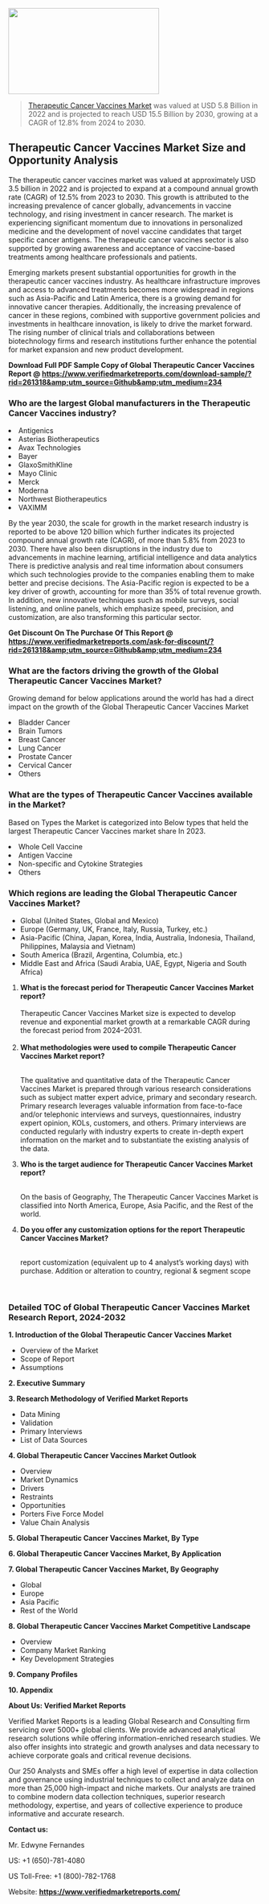 
<img src="https://ffe5etoiles.com/wp-content/uploads/2024/12/MST1-300x171.png" alt="" width="300" height="171" class="alignnone size-medium wp-image-20088" /><blockquote><p><p><a href="https://www.verifiedmarketreports.com/download-sample/?rid=261318&utm_source=Github&utm_medium=234" target="_blank">Therapeutic Cancer Vaccines Market</a> was valued at USD 5.8 Billion in 2022 and is projected to reach USD 15.5 Billion by 2030, growing at a CAGR of 12.8% from 2024 to 2030.</p></blockquote><p><h2>Therapeutic Cancer Vaccines Market Size and Opportunity Analysis</h2><p>The therapeutic cancer vaccines market was valued at approximately USD 3.5 billion in 2022 and is projected to expand at a compound annual growth rate (CAGR) of 12.5% from 2023 to 2030. This growth is attributed to the increasing prevalence of cancer globally, advancements in vaccine technology, and rising investment in cancer research. The market is experiencing significant momentum due to innovations in personalized medicine and the development of novel vaccine candidates that target specific cancer antigens. The therapeutic cancer vaccines sector is also supported by growing awareness and acceptance of vaccine-based treatments among healthcare professionals and patients.</p><p>Emerging markets present substantial opportunities for growth in the therapeutic cancer vaccines industry. As healthcare infrastructure improves and access to advanced treatments becomes more widespread in regions such as Asia-Pacific and Latin America, there is a growing demand for innovative cancer therapies. Additionally, the increasing prevalence of cancer in these regions, combined with supportive government policies and investments in healthcare innovation, is likely to drive the market forward. The rising number of clinical trials and collaborations between biotechnology firms and research institutions further enhance the potential for market expansion and new product development.</p></p><p class=""><strong>Download Full PDF Sample Copy of Global Therapeutic Cancer Vaccines Report @ <a href="https://www.verifiedmarketreports.com/download-sample/?rid=261318&amp;utm_source=Github&amp;utm_medium=234" target="_blank">https://www.verifiedmarketreports.com/download-sample/?rid=261318&amp;utm_source=Github&amp;utm_medium=234</a></strong></p><h3 id="" class="">Who are the largest Global manufacturers in the Therapeutic Cancer Vaccines industry?</h3><p><li>Antigenics</li><li> Asterias Biotherapeutics</li><li> Avax Technologies</li><li> Bayer</li><li> GlaxoSmithKline</li><li> Mayo Clinic</li><li> Merck</li><li> Moderna</li><li> Northwest Biotherapeutics</li><li> VAXIMM</li></p><div class=""><div class="" dir="" data-message-author-role="" data-message-id="" data-message-model-slug=""><div class=""><div class=""><div class=""><div class="" dir="" data-message-author-role="" data-message-id="" data-message-model-slug=""><div class=""><div class=""><p>By the year 2030, the scale for growth in the market research industry is reported to be above 120 billion which further indicates its projected compound annual growth rate (CAGR), of more than 5.8% from 2023 to 2030. There have also been disruptions in the industry due to advancements in machine learning, artificial intelligence and data analytics There is predictive analysis and real time information about consumers which such technologies provide to the companies enabling them to make better and precise decisions. The Asia-Pacific region is expected to be a key driver of growth, accounting for more than 35% of total revenue growth. In addition, new innovative techniques such as mobile surveys, social listening, and online panels, which emphasize speed, precision, and customization, are also transforming this particular sector.</p><p><strong>Get Discount On The Purchase Of This Report @&nbsp; <a href="https://www.verifiedmarketreports.com/ask-for-discount/?rid=261318&amp;utm_source=Github&amp;utm_medium=234" target="_blank">https://www.verifiedmarketreports.com/ask-for-discount/?rid=261318&amp;utm_source=Github&amp;utm_medium=234</a></strong></p></div></div></div></div></div></div></div></div><h3 id="" class="">What are the factors driving the growth of the Global Therapeutic Cancer Vaccines Market?</h3><p id="" class="">Growing demand for below applications around the world has had a direct impact on the growth of the Global Therapeutic Cancer Vaccines Market</p><p id="" class=""><li>Bladder Cancer</li><li> Brain Tumors</li><li> Breast Cancer</li><li> Lung Cancer</li><li> Prostate Cancer</li><li> Cervical Cancer</li><li> Others</li></p><h3 id="" class="">What are the types of Therapeutic Cancer Vaccines available in the Market?</h3><p id="" class="">Based on Types the Market is categorized into Below types that held the largest Therapeutic Cancer Vaccines market share In 2023.</p><p id="" class=""><li>Whole Cell Vaccine</li><li> Antigen Vaccine</li><li> Non-specific and Cytokine Strategies</li><li> Others</li></p><h3 id="" class="">Which regions are leading the Global Therapeutic Cancer Vaccines Market?</h3><ul><li>Global (United States, Global and Mexico)</li><li>Europe (Germany, UK, France, Italy, Russia, Turkey, etc.)</li><li>Asia-Pacific (China, Japan, Korea, India, Australia, Indonesia, Thailand, Philippines, Malaysia and Vietnam)</li><li>South America (Brazil, Argentina, Columbia, etc.)</li><li>Middle East and Africa (Saudi Arabia, UAE, Egypt, Nigeria and South Africa)</li></ul><p><ol><li><strong>What is the forecast period for Therapeutic Cancer Vaccines Market report?<br /></strong><br /><span data-sheets-root="1" data-sheets-value="{&quot;1&quot;:2,&quot;2&quot;:&quot;XXXX size is expected to develop revenue and exponential market growth at a remarkable CAGR during the forecast period from 2024&ndash;2030.&quot;}" data-sheets-userformat="{&quot;2&quot;:12674,&quot;4&quot;:{&quot;1&quot;:2,&quot;2&quot;:16776960},&quot;10&quot;:2,&quot;11&quot;:0,&quot;15&quot;:&quot;Arial&quot;,&quot;16&quot;:12}">Therapeutic Cancer Vaccines Market size is expected to develop revenue and exponential market growth at a remarkable CAGR during the forecast period from 2024&ndash;2031.</span><br /><br /></li><li><strong>What methodologies were used to compile Therapeutic Cancer Vaccines Market report?<br /><br /></strong><p>The qualitative and quantitative data of the&nbsp;Therapeutic Cancer Vaccines Market is prepared through various research considerations such as subject matter expert advice, primary and secondary research. Primary research leverages valuable information from face-to-face and/or telephonic interviews and surveys, questionnaires, industry expert opinion, KOLs, customers, and others. Primary interviews are conducted regularly with industry experts to create in-depth expert information on the market and to substantiate the existing analysis of the data.&nbsp;</p></li><li><strong>Who is the target audience for Therapeutic Cancer Vaccines Market report?<br /><br /></strong><p>On the basis of Geography, The&nbsp;Therapeutic Cancer Vaccines Market is classified into North America, Europe, Asia Pacific, and the Rest of the world.</p></li><li><strong>Do you offer any customization options for the report Therapeutic Cancer Vaccines Market?<br /><br /></strong><p>report customization (equivalent up to 4 analyst&rsquo;s working days) with purchase. Addition or alteration to country, regional &amp; segment scope</p><p>&nbsp;</p></li></ol></p><h3 id="" class="">Detailed TOC of Global Therapeutic Cancer Vaccines Market Research Report, 2024-2032</h3><p id="" class=""><strong>1. Introduction of the Global Therapeutic Cancer Vaccines Market</strong></p><ul><li>Overview of the Market</li><li>Scope of Report</li><li>Assumptions</li></ul><p id="" class=""><strong>2. Executive Summary</strong></p><p id="" class=""><strong>3. Research Methodology of&nbsp;Verified Market Reports</strong></p><ul><li>Data Mining</li><li>Validation</li><li>Primary Interviews</li><li>List of Data Sources</li></ul><p id="" class=""><strong>4. Global Therapeutic Cancer Vaccines Market Outlook</strong></p><ul><li>Overview</li><li>Market Dynamics</li><li>Drivers</li><li>Restraints</li><li>Opportunities</li><li>Porters Five Force Model</li><li>Value Chain Analysis</li></ul><p id="" class=""><strong>5. Global Therapeutic Cancer Vaccines Market, By&nbsp;Type</strong></p><p id="" class=""><strong>6. Global Therapeutic Cancer Vaccines Market, By Application</strong></p><p id="" class=""><strong>7. Global Therapeutic Cancer Vaccines Market, By Geography</strong></p><ul><li>Global</li><li>Europe</li><li>Asia Pacific</li><li>Rest of the World</li></ul><p id="" class=""><strong>8. Global Therapeutic Cancer Vaccines Market Competitive Landscape</strong></p><ul><li>Overview</li><li>Company Market Ranking</li><li>Key Development Strategies</li></ul><p id="" class=""><strong>9. Company Profiles</strong></p><p id="" class=""><strong>10. Appendix</strong></p><p id="" class=""><strong>About Us: Verified Market Reports</strong></p><p id="" class="">Verified Market Reports is a leading Global Research and Consulting firm servicing over 5000+ global clients. We provide advanced analytical research solutions while offering information-enriched research studies. We also offer insights into strategic and growth analyses and data necessary to achieve corporate goals and critical revenue decisions.</p><p id="" class="">Our 250 Analysts and SMEs offer a high level of expertise in data collection and governance using industrial techniques to collect and analyze data on more than 25,000 high-impact and niche markets. Our analysts are trained to combine modern data collection techniques, superior research methodology, expertise, and years of collective experience to produce informative and accurate research.</p><p id="" class=""><strong>Contact us:</strong></p><p id="" class="">Mr. Edwyne Fernandes</p><p id="" class="">US: +1 (650)-781-4080</p><p id="" class="">US Toll-Free: +1 (800)-782-1768</p><p id="" class="">Website: <a target="" data-test-app-aware-link=""><strong>https://www.verifiedmarketreports.com/</strong></a></p>
